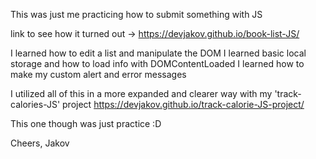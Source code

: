 This was just me practicing how to submit something with JS

link to see how it turned out -> https://devjakov.github.io/book-list-JS/

I learned how to edit a list and manipulate the DOM
I learned basic local storage and how to load info with DOMContentLoaded
I learned how to make my custom alert and error messages

I utilized all of this in a more expanded and clearer way with my 'track-calories-JS' project 
https://devjakov.github.io/track-calorie-JS-project/

This one though was just practice :D

Cheers, Jakov
